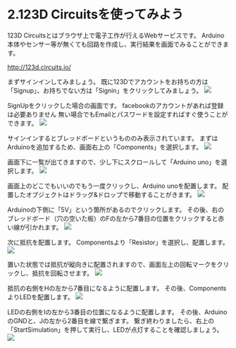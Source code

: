 # 2.123D Circuitsを使ってみよう

123D Circuitsとはブラウザ上で電子工作が行えるWebサービスです。
Arduino本体やセンサー等が無くても回路を作成し、実行結果を画面でみることができます。

http://123d.circuits.io/

まずサインインしてみましょう。
既に123Dでアカウントをお持ちの方は「Signup」、お持ちでない方は「Signin」をクリックしてみましょう。
![](circuits0.jpg)


SignUpをクリックした場合の画面です。
facebookのアカウントがあれば登録は必要ありません
無い場合でもEmailとパスワードを設定すればすぐ使うことができます。
![](circuits01.jpg)


サインインするとブレッドボードというもののみ表示されています。
まずはArduinoを追加するため、画面右上の「Components」を選択します。
![](circuits02.jpg)


画面下に一覧が出てきますので、少し下にスクロールして「Arduino uno」を選択します。
![](circuits03.jpg)


画面上のどこでもいいのでもう一度クリックし、Arduino unoを配置します。
配置したオブジェクトはドラッグ&ドロップで移動することがきます。
![](circuits04.jpg)

Arduinoの下側に「5V」という箇所があるのでクリックします。
その後、右のブレッドボード（穴の空いた板）のFの左から7番目の位置をクリックすると赤い線が引かれます。
![](circuits05.jpg)

次に抵抗を配置します。
Componentsより「Resistor」を選択し、配置します。
![](circuits06.jpg)

置いた状態では抵抗が縦向きに配置されますので、画面左上の回転マークをクリックし、抵抗を回転させます。
![](circuits07.jpg)

抵抗の右側をHの左から7番目になるように配置します。
その後、ComponentsよりLEDを配置します。
![](circuits08.jpg)

LEDの右側をIの左から3番目の位置になるように配置します。
その後、ArduinoのGNDと、Jの左から2番目を線で繋ぎます。
繋ぎ終わりましたら、右上の「StartSimulation」を押して実行し、LEDが点灯することを確認しましょう。
![](circuits09.jpg)
